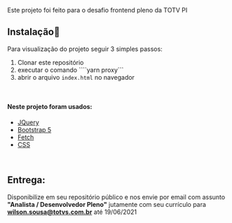 Este projeto foi feito para o desafio frontend pleno da TOTV PI

## Instalação🤨

Para visualização do projeto seguir 3 simples passos:

1. Clonar este repositório
2. executar o comando ````yarn proxy```
3. abrir o arquivo ```index.html``` no navegador
<br>

#### Neste projeto foram usados:

- [JQuery](https://jquery.com/)
- [Bootstrap 5](https://getbootstrap.com/docs/5.0/getting-started/introduction/)
- [Fetch](https://developer.mozilla.org/pt-BR/docs/Web/API/Fetch_API/Using_Fetch)
- [CSS](https://developer.mozilla.org/pt-BR/docs/Web/CSS)
<br>





## Entrega:

Disponibilize em seu repositório público e nos envie por email com assunto **"Analista / Desenvolvedor Pleno"** jutamente com seu currículo para **wilson.sousa@totvs.com.br** até 19/06/2021
<br>

